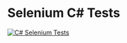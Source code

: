 # Selenium C# Tests

[![C# Selenium Tests](https://github.com/<csutherland-pro>/automation-portfolio-selenium-csharp/actions/workflows/dotnet.yml/badge.svg)](https://github.com/<csutherland-pro>/automation-portfolio-selenium-csharp/actions/workflows/dotnet.yml)
